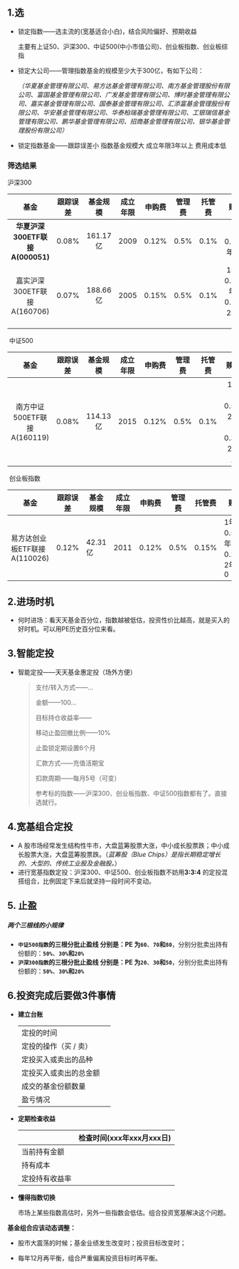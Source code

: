 ## 1.选

- 锁定指数——选主流的(宽基适合小白)，结合风险偏好、预期收益

  主要有上证50、沪深300、中证500(中小市值公司)、创业板指数、创业板综指

- 锁定大公司——管理指数基金的规模至少大于300亿，有如下公司：

  *（华夏基金管理有限公司、易方达基金管理有限公司、南方基金管理股份有限公司、富国基金管理有限公司、广发基金管理有限公司、博时基金管理有限公司、嘉实基金管理有限公司、国泰基金管理有限公司、汇添富基金管理股份有限公司、华安基金管理有限公司、华泰柏瑞基金管理有限公司、工银瑞信基金管理有限公司、鹏华基金管理有限公司、招商基金管理有限公司、银华基金管理股份有限公司）*

- 锁定指数基金——跟踪误差小  指数基金规模大  成立年限3年以上  费用成本低

  

### **筛选结果**

沪深300

|              基金               | 跟踪误差 | 基金规模 | 成立年限 | 申购费 | 管理费 | 托管费 |               赎回费                |
| :-----------------------------: | :------: | :------: | :------: | :----: | :----: | :----: | :---------------------------------: |
| **华夏沪深300ETF联接A(000051)** |  0.08%   | 161.17亿 |   2009   | 0.12%  |  0.5%  |  0.1%  |          1年0.5%。1年以上0          |
|   嘉实沪深300ETF联接A(160706)   |  0.07%   | 188.66亿 |   2005   | 0.15%  |  0.5%  |  0.1%  | 1年以下0.5%。2年以下0.25%。2年以上0 |

​	中证500

|            基金             | 跟踪误差 | 基金规模 | 成立年限 | 申购费 | 管理费 | 托管费 |               赎回费               |
| :-------------------------: | :------: | :------: | :------: | :----: | :----: | :----: | :--------------------------------: |
| 南方中证500ETF联接A(160119) |  0.08%   | 114.13亿 |   2015   | 0.12%  |  0.5%  |  0.1%  | 1年以下0.5%。2年以下0.3%。2年以上0 |

​	创业板指数

| 基金                         | 跟踪误差 | 基金规模 | 成立年限 | 申购费 | 管理费 | 托管费 | 赎回费                              |
| ---------------------------- | -------- | -------- | -------- | ------ | ------ | ------ | ----------------------------------- |
| 易方达创业板ETF联接A(110026) | 0.12%    | 42.31亿  | 2011     | 0.12%  | 0.5%   | 0.15%  | 1年以下0.5%。2年以下0.25%。2年以上0 |



## 2.进场时机

- 何时进场：看天天基金百分位，指数越被低估，投资性价比越高，就是买入的好时机。可以用PE历史百分位来看。 

## 3.智能定投

- 智能定投——天天基金惠定投（场外方便） 

  > 支付/转入方式——...
  >
  > 金额——100...
  >
  > 目标持仓收益率——
  >
  > 移动止盈回撤比例——10%
  >
  > 止盈锁定期设置6个月
  >
  > 汇款方式——充值活期宝
  >
  > 扣款周期——每月5号（可变）
  >
  > 参考标的指数——沪深300、创业板指数、中证500指数都有了。直接选就行。

## 4.宽基组合定投

- A 股市场经常发生结构性牛市，大盘蓝筹股票大涨，中小成长股票跌；中小成长股票大涨，大盘蓝筹股票跌。（*蓝筹股（Blue Chips）是指长期稳定增长的、大型的、传统工业股及金融股。*）
- 进行宽基指数定投：沪深300、中证500、创业板指数不妨用**3∶3∶4** 的定投混搭组合，比例固定下来后就坚持一段时间不变动。

## 5. 止盈

##### 两个三根线的小规律

- **`中证500指数`**的三根分批止盈线 分别是：PE 为**`60`**、**`70`**和**`80`**，分别分批卖出持有份额的：**`50%`**、**`30%`**和**`20%`**
- **`沪深300指数`**的三根分批止盈线 分别是：PE 为**`20`**、**`30`**和**`50`**，分别分批卖出持有份额的：**`50%`**、**`30%`**和**`20%`**

##  6.投资完成后要做3件事情

- **建立台账**

  |                        |      |
  | ---------------------- | ---- |
  | 定投的时间             |      |
  | 定投的操作（买 / 卖）  |      |
  | 定投买入或卖出的品种   |      |
  | 定投买入或卖出的总金额 |      |
  | 成交的基金份额数量     |      |
  | 盈亏情况               |      |

- **定期检查收益**

  |                | 检查时间(xxx年xxx月xxx日) |
  | -------------- | ------------------------- |
  | 当前持有金额   |                           |
  | 持有成本       |                           |
  | 定投持有收益率 |                           |

- **懂得指数切换**

  市场上某些指数高估时，另外一些指数会低估。组合投资宽基解决这个问题。

  

**基金组合应该动态调整：**

- 股市大震荡的时候；基金业绩发生改变时；投资目标改变时；

- 每年12月再平衡，组合严重偏离投资目标时再平衡。

